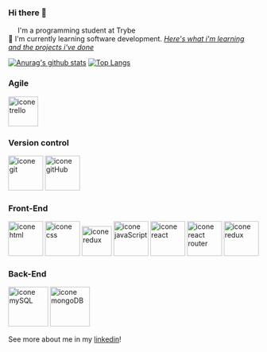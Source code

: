 ### Hi there 👋


<img src="https://avatars2.githubusercontent.com/u/55410300?s=200&v=4" width="15px"> I'm a programming student at Trybe <br>
🌱 I'm currently learning software development.
_[Here's what i'm learning and the projects i've done](https://github.com/danimuller20/trybe-exercises)_

[![Anurag's github stats](https://github-readme-stats.vercel.app/api?username=danimuller20)](https://github.com/danimuller20/github-readme-stats)
[![Top Langs](https://github-readme-stats.vercel.app/api/top-langs/?username=danimuller20&layout=compact)](https://github.com/danimuller20/github-readme-stats)

### Agile
<img src="https://pics.freeicons.io/uploads/icons/png/18077689401530103326-64.png" alt="icone trello" width="60px">

### Version control
<img src="https://pics.freeicons.io/uploads/icons/png/9374299221540553610-64.png" alt="icone git" width="70px"> <img src="https://pics.freeicons.io/uploads/icons/png/9484177861548141924-64.png" alt="icone gitHub" width="70px">

### Front-End
<img src="https://pics.freeicons.io/uploads/icons/png/14072054271548141949-512.png" alt="icone html" width="70px"> <img src="https://pics.freeicons.io/uploads/icons/png/21337745421536211768-512.png" alt="icone css" width="70px"> <img src="https://pics.freeicons.io/uploads/icons/png/19681752361536207300-64.png" alt="icone redux" width="60px">
<img src="https://pics.freeicons.io/uploads/icons/png/5616045581536080151-64.png" alt="icone javaScript" width="70px"> <img src="https://pics.freeicons.io/uploads/icons/png/8575147831553750379-64.png" alt="icone react" width="70px"> <img src="https://pics.freeicons.io/uploads/icons/png/9267873881551942642-64.png" alt="icone react router" width="70px"> <img src="https://pics.freeicons.io/uploads/icons/png/9818154791551942292-64.png" alt="icone redux" width="70px">

### Back-End
<img src="https://pics.freeicons.io/uploads/icons/png/19218518301553750371-64.png" alt="icone mySQL" width="80px"> <img src="https://pics.freeicons.io/uploads/icons/png/1888890291551942128-64.png" alt="icone mongoDB" width="80px">  


See more about me in my [linkedin](https://www.linkedin.com/in/daniela-muller-8b2415154/)! 

<!--
**danimuller20/danimuller20** is a ✨ _special_ ✨ repository because its `README.md` (this file) appears on your GitHub profile.

Here are some ideas to get you started:

- 🔭 I’m currently working on ...
- 🌱 I'm currently learning software development with JavaScript
- 👯 I’m looking to collaborate on ...
- 🤔 I’m looking for help with ...
- 💬 Ask me about ...
- 📫 How to reach me: ...
- 😄 Pronouns: ...
- ⚡ Fun fact: ...
-->

